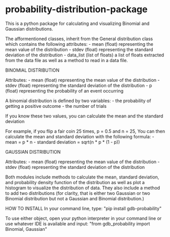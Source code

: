 # probability-distribution-package
This is a python package for calculating and visualizing Binomial and Gaussian distributions.

The afformentioned classes, inherit from the General distribution class which contains the following attributes: - mean (float) representing the mean value of the distribution - stdev (float) representing the standard deviation of the distribution - data_list (list of floats) a list of floats extracted from the data file as well as a method to read in a data file.

BINOMIAL DISTRIBUTION

Attributes: - mean (float) representing the mean value of the distribution - stdev (float) representing the standard deviation of the distribution - p (float) representing the probability of an event occurring

A binomial distribution is defined by two variables: - the probability of getting a positive outcome - the number of trials

If you know these two values, you can calculate the mean and the standard deviation

For example, if you flip a fair coin 25 times, p = 0.5 and n = 25, You can then calculate the mean and standard deviation with the following formula: - mean = p * n - standard deviation = sqrt(n * p * (1 - p))

GAUSSIAN DISTRIBUTION

Attributes: - mean (float) representing the mean value of the distribution - stdev (float) representing the standard deviation of the distribution

Both modules include methods to calculate the mean, standard deviation, and probability density function of the distribution as well as plot a histogram to visualize the distribution of data. They also include a method to add two distributions (for clarity, that is either two Gaussian or two Binomial distribution but not a Gaussian and Binomial distribution.)

HOW TO INSTALL In your command line, type: "pip install gdb-probability"

To use either object, open your python interpreter in your command line or use whatever IDE is available and input: "from gdb_probability import Binomial, Gaussian"
